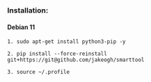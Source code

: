 ### Installation:

#### Debian 11

    1. sudo apt-get install python3-pip -y

    2. pip install --force-reinstall git+https://git@github.com/jakeogh/smarttool

    3. source ~/.profile

